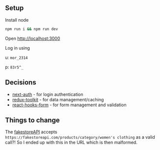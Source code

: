 ## Setup
Install node

```bash
npm run i && npm run dev
```

Open [http://localhost:3000](http://localhost:3000)

Log in using 

u: `mor_2314`

p: `83r5^_`

## Decisions

- [next-auth](https://next-auth.js.org) - for login authentication
- [redux-toolkit](https://redux-toolkit.js.org/) - for data management/caching
- [react-hooks-form](https://react-hook-form.com/) - for form management and validation

## Things to change

The [fakestoreAPI](https://fakestoreapi.com) accepts `https://fakestoreapi.com/products/category/women's clothing` as a valid call?! So I ended up with this in the URL which is then malformed.

